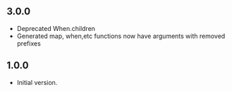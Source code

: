 ## 3.0.0

- Deprecated When.children
- Generated map, when,etc functions now have arguments with removed prefixes

## 1.0.0

- Initial version.
